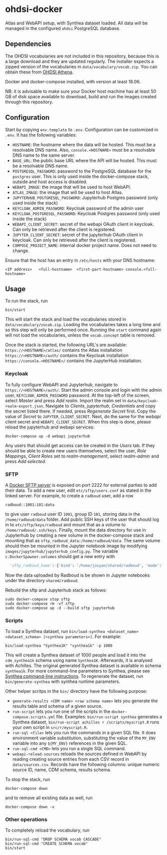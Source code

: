 # ohdsi-docker

Atlas and WebAPI setup, with Synthea dataset loaded. All data will be managed in the configured `ohdsi` PostgreSQL database.

## Dependencies

The OHDSI vocabularies are not included in this repository, because this is a large download and they are updated regularly. The installer expects a zipped version of the vocabularies in `data/vocabulary/vocab.zip`. You can obtain these from [OHDSI Athena](https://athena.ohdsi.org).

Docker and docker-compose installed, with version at least 18.06.

NB: it is advisable to make sure your Docker host machine has at least 50 GB of disk space available to download, build and run the images created through this repository.

## Configuration

Start by copying `env.template` to `.env`. Configuration can be customized in `.env`. It has the following variables:
- `HOSTNAME`: the hostname where the data will be hosted. This must be a resolvable DNS name. Also, `console.<HOSTNAME>` must be a resolvable DNS name to the same server.
- `BASE_URL`: the public base URL where the API will be hosted. This must be a resolvable DNS name.
- `POSTGRESQL_PASSWORD`: password to the PostgreSQL database for the `postgres` user. This is only used inside the docker-compose stack, outside and host access is disabled.
- `WEBAPI_IMAGE`: the image that will be used to host WebAPI.
- `ATLAS_IMAGE`: the image that will be used to host Atlas.
- `JUPYTERHUB_POSTGRESQL_PASSWORD`: Jupyterhub Postgres password (only used inside the stack)
- `KEYCLOAK_ADMIN_PASSWORD`: Keycloak password of the admin user
- `KEYCLOAK_POSTGRESQL_PASSWORD`: Keycloak Postgres password (only used inside the stack)
- `WEBAPI_CLIENT_SECRET`: secret of the webapi OAuth client in keycloak. Can only be retrieved after the client is registered.
- `JUPYTER_CLIENT_SECRET`: secret of the jupyterhub OAuth client in keycloak. Can only be retrieved after the client is registered.
- `COMPOSE_PROJECT_NAME`: internal docker project name. Does not need to change.

Ensure that the host has an entry in `/etc/hosts` with your DNS hostname:

```
<IP address>   <full-hostname>  <first-part-hostname> console.<full-hostname>
```

## Usage

To run the stack, run

```shell
bin/start
```

This will start the stack and load the vocabularies stored in `data/vocabulary/vocab.zip`. Loading the vocabularies takes a long time and so this step will only be performed once. Running the `start` command again will not load the vocabularies, unless the `vocab.concept` table is removed.

Once the stack is started, the following URL's are available:
`https://<HOSTNAME>/atlas/` contains the Atlas installation
`https://<HOSTNAME>/auth/` contains the Keycloak installation
`https://console.<HOSTNAME>/` contains the JupyterHub installation.

### Keycloak

To fully configure WebAPI and Jupyterhub, navigate to `https://<HOSTNAME>/auth/`. Start the admin console and login with the admin user, `KEYCLOAK_ADMIN_PASSWORD` password. At the top-left of the screen, select _Master_ and press _Add realm_. Import the realm set in `data/keycloak-realm-export.json`. Navigate to _Clients_, _jupyterhub_, _Credentials_ and copy the secret listed there. If needed, press _Regenerate Secret_ first. Copy the value of _Secret_ to `JUPYTER_CLIENT_SECRET`. Next, do the same for the _webapi_ client secret and `WEBAPI_CLIENT_SECRET`. When this step is done, please reload the jupyterhub and webapi services:
```shell
docker-compose up -d webapi jupyterhub
```

Any users that should get access can be created in the _Users_ tab. If they should be able to create new users themselves, select the user, _Role Mappings_, _Client Roles_ set to _realm-management_, select _realm-admin_ and press _Add selected_.

### SFTP

A [Docker SFTP server](https://github.com/atmoz/sftp) is exposed on port 2222 for external parties to add their data. To add a new user, edit `etc/sftp/users.conf` as stated in the linked server. For example, to create a `radboud` user, add a row
```
radboud::1001:101:data
```
to give user `radboud` user ID `1001`, group ID `101`, storing data in the `/home/radboud/data` folder. Add pubilc SSH keys of the user that should log in to `etc/sftp/keys/radboud` and mount that as a volume to `/home/radboud/.ssh/keys`. Finally, mount the data directory for use in Jupyterhub by creating a new volume in the docker-compose stack and mounting that as `sftp_radboud_data:/home/radboud/data`. The same volume should then be mounted in the Jupyter notebook image by modifying `images/jupyterhub/jupyterhub_config.py`. The variable `c.DockerSpawner.volumes` should get a new entry with
```python
  'sftp_radboud_home': {'bind': '/home/jovyan/shared/radboud', 'mode': 'ro'},
```
Now the data uploaded by Radboud is be shown in Jupyter notebooks under the directory `shared/radboud`.

Rebuild the sftp and Jupyterhub stack as follows:
```
sudo docker-compose stop sftp
sudo docker-compose rm -vf sftp
sudo docker-compose up -d --build sftp jupyterhub
```

### Scripts

To load a Synthea dataset, run `bin/load-synthea <dataset_name> <dataset_schema> [<synthea parameters>]`. For example:

```shell
bin/load-synthea "Synthea1K" "synthea1k" -p 1000
```

This will create a Synthea dataset of 1000 people and load it into the `cdm_synthea1k` schema using name `Synthea1K`. Afterwards, it is analysed with Achilles. The original generated Synthea dataset is available in schema `synthea1k`. For more command-line parameters to Synthea, please see [Synthea command-line instructions](https://github.com/synthetichealth/synthea/wiki/Basic-Setup-and-Running). To regenerate the dataset, run `bin/generate-synthea` with synthea runtime parameters.

Other helper scritps in the `bin/` directory have the following purpose:
- `generate-results <CDM name> <raw schema name>` lets you generate the results table and schema of a given source.
- `run-script` lets you run one of the scripts in the `docker-compose.scripts.yml` file. Examples: `bin/run-script synthea` generates a Synthea dataset, `bin/run-script achilles r /scripts/myscript.R` runs your own script in `src/r/myscript.R`.
- `run-sql <file>` lets you run the commands in a given SQL file. It does environment variable substitution, substituting the value of the `MY_ENV` variable into any `${MY_ENV}` references in the given SQL.
- `run-sql-cmd <CMD>` lets you run a single SQL command.
- `webapi-reload-sources` reloads the sources defined in WebAPI by reading creating source entries from each CSV record in `data/sources.csv`. Records have the following columns: unique numeric source ID, name, CDM schema, results schema.

To stop the stack, run

```
docker-compose down
```

and to remove all existing data as well, run

```
docker-compose down -v
```

### Other operations

To completely reload the vocabulary, run
```
bin/run-sql-cmd "DROP SCHEMA vocab CASCADE"
bin/run-sql-cmd "CREATE SCHEMA vocab"
bin/start
```
